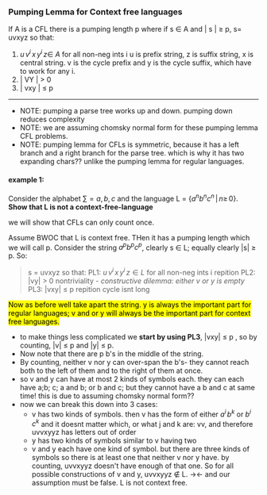 ### Pumping Lemma for Context free languages
If A is a CFL there is a pumping length p where 
if s $\in$ A and | s | $\geq$ p, s= uvxyz so that:
1. $u\,v^i\,x\,y^i\,z\in\:A$  for all non-neg ints i
   u is prefix string, z is suffix string, x is central string. v is the cycle prefix and y is the cycle suffix, which have to work for any i. 
2.  | VY | > 0
3. | vxy | $\leq$ p
--- 
- NOTE: pumping a parse tree works up and down. pumping down reduces complexity
- NOTE: we are assuming chomsky normal form for these pumping lemma CFL problems. 
- NOTE: pumping lemma for CFLs is symmetric, because it has a left branch and a right branch for the parse tree. which is why it has two expanding chars?? unlike the pumping lemma for regular languages. 

#### example 1:
Consider the alphabet $\sum = {a,b,c}$ and the language L = {$a^nb^nc^n\,|\,n\geq\,0$}. **Show that L is not a context-free-language**

we will show that CFLs can only count once. 

Assume BWOC that L is context free. THen it has a pumping length which we will call p. Consider the string $a^pb^pc^p$, clearly s $\in$ L; equally clearly |s| $\geq$ p. So:
> s = uvxyz so that:
> PL1:    $u\,v^i\,x\,y^i\,z \in L$ for all non-neg ints i       repition
> PL2:   |vy| > 0                                                 nontriviality 
>	     - *constructive dilemma: either v or y is empty*
> PL3: |vxy| $\leq$ p                                                 repition cycle isnt long

<mark> Now as before well take apart the string. y is always the important part for regular languages; v and or y will always be the important part for context free languages. </mark> 
- to make things less complicated we **start by using PL3**, |vxy| $\leq$ p , so by counting, |v| $\leq$ p and |y| $\leq$ p. 
- Now note that there are p b's in the middle of the string.
- By counting, neither v nor y can over-span the b's- they cannot reach both to the left of them and to the right of them at once. 
- so v and y can have at most 2 kinds of symbols each. they can each have a;b; c; a and b; or b and c; but they cannot have a b and c at same time! this is due to assuming chomsky normal form??
- now we can break this down into 3 cases:
	- v has two kinds of symbols. then v has the form of either $a^i\,b^k$ or $b^i\,c^k$ and it doesnt matter which, or what j and k are: vv, and therefore uvvxyyz has letters out of order
	- y has two kinds of symbols similar to v having two
	- v and y each have one kind of symbol. but there are three kinds of symbols so there is at least one that neither v nor y have. by counting, uvvxyyz doesn't have enough of that one. 
So for all possible constructions of v and y, uvvxyyz $\notin$ L. -><- and our assumption must be false. L is not context free. 